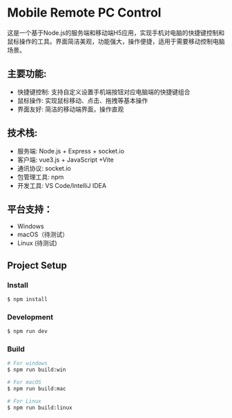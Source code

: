 # Mobile Remote PC Control


这是一个基于Node.js的服务端和移动端H5应用，实现手机对电脑的快捷键控制和鼠标操作的工具。界面简洁美观，功能强大，操作便捷，适用于需要移动控制电脑场景。


## 主要功能:
- 快捷键控制: 支持自定义设置手机端按钮对应电脑端的快捷键组合
- 鼠标操作: 实现鼠标移动、点击、拖拽等基本操作
- 界面友好: 简洁的移动端界面，操作直观

## 技术栈:
- 服务端: Node.js + Express + socket.io
- 客户端: vue3.js + JavaScript +Vite
- 通讯协议: socket.io
- 包管理工具: npm
- 开发工具: VS Code/IntelliJ IDEA

## 平台支持：
- Windows
- macOS（待测试）
- Linux (待测试)

##  Project Setup

### Install

```bash
$ npm install
```

### Development

```bash
$ npm run dev
```

### Build

```bash
# For windows
$ npm run build:win

# For macOS
$ npm run build:mac

# For Linux
$ npm run build:linux
```
